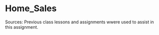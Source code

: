 # Home_Sales
Sources:  Previous class lessons and assignments wwere used to assist in this assignment.
